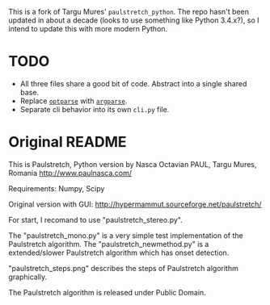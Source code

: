 This is a fork of Targu Mures' `paulstretch_python`. The repo hasn't been updated in about a decade (looks to use something like Python 3.4.x?), so I intend to update this with more modern Python.

# TODO
- All three files share a good bit of code. Abstract into a single shared base.
- Replace [`optparse`](https://docs.python.org/3/library/optparse.html#module-optparse) with [`argparse`](https://docs.python.org/3/library/argparse.html#module-argparse).
- Separate cli behavior into its own `cli.py` file.

# Original README

This is Paulstretch, Python version
by Nasca Octavian PAUL, Targu Mures, Romania
http://www.paulnasca.com/

Requirements: Numpy, Scipy

Original version with GUI: 
http://hypermammut.sourceforge.net/paulstretch/

For start, I recomand to use "paulstretch_stereo.py".

The "paulstretch_mono.py" is a very simple test implementation of the Paulstretch algorithm.
The "paulstretch_newmethod.py" is a extended/slower Paulstretch algorithm which has onset detection.

"paulstretch_steps.png" describes the steps of Paulstretch algorithm graphically.

The Paulstretch algorithm is released under Public Domain.
